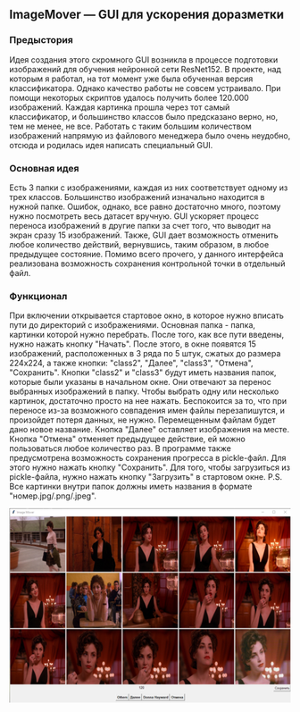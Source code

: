 ## ImageMover &mdash; GUI для ускорения доразметки

### Предыстория
Идея создания этого скромного GUI возникла в процессе подготовки изображений для обучения нейронной сети ResNet152. В проекте, над которым я работал, на тот момент уже была обученная версия классификатора. Однако качество работы не совсем устраивало. При помощи некоторых скриптов удалось получить более 120.000 изображений. Каждая картинка прошла через тот самый классификатор, и большинство классов было предсказано верно, но, тем не менее, не все. Работать с таким большим количеством изображений напрямую из файлового менеджера было очень неудобно, отсюда и родилась идея написать специальный GUI. 

### Основная идея
Есть 3 папки с изображениями, каждая из них соответствует одному из трех классов. Большинство изображений изначально находится в нужной папке. Ошибок, однако, все равно достаточно много, поэтому нужно посмотреть весь датасет вручную. GUI ускоряет процесс переноса изображений в другие папки за счет того, что выводит на экран сразу 15 изображений. Также, GUI дает возможность отменить любое количество действий, вернувшись, таким образом, в любое предыдущее состояние. Помимо всего прочего, у данного интерфейса реализована возможность сохранения контрольной точки в отдельный файл.

### Функционал
При включении открывается стартовое окно, в которое нужно вписать пути до директорий с изображениями. Основная папка - папка, картинки которой нужно перебрать. После того, как все пути введены, нужно нажать кнопку "Начать". После этого, в окне появятся 15 изображений, расположенных в 3 ряда по 5 штук, сжатых до размера 224х224, а также кнопки: "class2", "Далее", "class3", "Отмена", "Сохранить". Кнопки "class2" и "class3" будут иметь названия папок, которые были указаны в начальном окне. Они отвечают за перенос выбранных изображений в папку. Чтобы выбрать одну или несколько картинок, достаточно просто на нее нажать. Беспокоится за то, что при переносе из-за возможного совпадения имен файлы перезапишутся, и произойдет потеря данных, не нужно. Перемещенным файлам будет дано новое название. Кнопка "Далее" оставляет изображения на месте. Кнопка "Отмена" отменяет предыдущее действие, ей можно пользоваться любое количество раз. В программе также предусмотрена возможность сохранения прогресса в pickle-файл. Для этого нужно нажать кнопку "Сохранить". Для того, чтобы загрузиться из pickle-файла, нужно нажать кнопку "Загрузить" в стартовом окне. 
P.S. Все картинки внутри папок должны иметь названия в формате "номер.jpg/.png/.jpeg".

![ImageMover](https://raw.githubusercontent.com/slarkslarkshark/ImageMover/547a7b5421e756bb875a2751d4714fb276a4eb1e/ImageMover.png)
